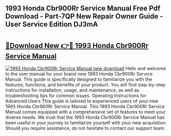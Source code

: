 ## 1993 Honda Cbr900Rr Service Manual Free Pdf Download - Part-7QP New Repair Owner Guide - User Service Edition DJ3mA

# <h2><a href="http://bc22150.oget.top/?id=1993+Honda+Cbr900Rr+Service+Manual">🔗Download New 👉🔴 1993 Honda Cbr900Rr Service Manual</a></h2>

[![1993 Honda Cbr900Rr Service Manual new download](https://i.imgur.com/5g1atiW.png)](http://bc22150.oget.top/?id=1993+Honda+Cbr900Rr+Service+Manual)
Hello and welcome to the user manual for your brand new 1993 Honda Cbr900Rr Service Manual. This guide is specifically designed to familiarize you with the features, functions, and benefits of your product. You will find step-by-step instructions for installation, usage, and maintenance, as well as troubleshooting tips for common issues. Operating Instructions for Advanced Users This guide is tailored to experienced users of your new 1993 Honda Cbr900Rr Service Manual. This 1993 Honda Cbr900Rr Service Manual comes equipped with a comprehensive set of features to meet your diverse needs. We trust that the 1993 Honda Cbr900Rr Service Manual has been useful in your journey to familiarize yourself with your new acquisition. Should you require assistance, do not hesitate to contact our support team.
